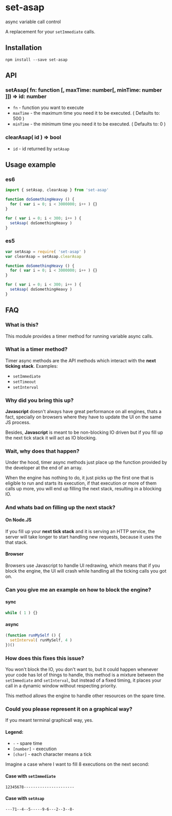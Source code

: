 # set-asap

async variable call control

A replacement for your `setImmediate` calls.

## Installation

```
npm install --save set-asap
```

## API

### setAsap( fn: function [, maxTime: number[, minTime: number ]]) => id: number

* `fn` - function you want to execute
* `maxTime` - the maximum time you need it to be executed. ( Defaults to: 500 )
* `minTime` - the minimum time you need it to be executed. ( Defaults to: 0 )

### clearAsap( id ) => bool

* `id` - id returned by `setAsap`

## Usage example

### es6
```js
import { setAsap, clearAsap } from 'set-asap'

function doSomethingHeavy () {
  for ( var i = 0; i < 3000000; i++ ) {}
}

for ( var i = 0; i < 300; i++ ) {
  setAsap( doSomethingHeavy )
}
```

### es5
```js
var setAsap = require( 'set-asap' )
var clearAsap = setAsap.clearAsap

function doSomethingHeavy () {
  for ( var i = 0; i < 3000000; i++ ) {}
}

for ( var i = 0; i < 300; i++ ) {
  setAsap( doSomethingHeavy )
}
```

## FAQ

### What is this?

This module provides a timer method for running variable async calls.

### What is a timer method?

Timer async methods are the API methods which interact with the **next ticking stack**.
Examples:
- `setImmediate`
- `setTimeout`
- `setInterval`

### Why did you bring this up?

**Javascript** doesn't always have great performance on all engines, thats a fact,
specially on browsers where they have to update the UI on the same JS process.

Besides, **Javascript** is meant to be non-blocking IO driven but if you fill
up the next tick stack it will act as IO blocking.

### Wait, why does that happen?

Under the hood, timer async methods just place up the function provided by the
developer at the end of an array.

When the engine has nothing to do, it just picks up the first one that is
eligible to run and starts its execution, if that execution or more of them calls
up more, you will end up filling the next stack, resulting in a blocking IO.

### And whats bad on filling up the next stack?

#### On Node.JS
If you fill up your **next tick stack** and it is serving an HTTP service, the
server will take longer to start handling new requests, because it uses the
that stack.

#### Browser
Browsers use Javascript to handle UI redrawing, which means that if you block
the engine, the UI will crash while handling all the ticking calls you got on.

### Can you give me an example on how to block the engine?

#### sync
```js
while ( 1 ) {}
```

#### async
```js
(function runMySelf () {
  setInterval( runMySelf, 4 )
})()
```

### How does this fixes this issue?

You won't block the IO, you don't want to, but it could happen whenever your
code has lot of things to handle, this method is a mixture between the
`setImmediate` and `setInterval`, but instead of a fixed timing, it places your
call in a dynamic window without respecting priority.

This method allows the engine to handle other resources on the spare time.

### Could you please represent it on a graphical way?

If you meant terminal graphicall way, yes.


#### Legend:
* `-` - spare time
* `[number]` - execution
* `[char]` - each character means a tick

Imagine a case where I want to fill 8 executions on the next second:

#### Case with `setImmediate`

```
12345678----------------------
```

#### Case with `setAsap`

```
---71--4--5-----9-6---2--3--8-
```
